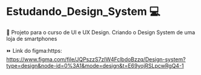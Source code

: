 # Estudando_Design_System :computer:

:rocket: Projeto para o curso de UI e UX Design. Criando o Design System de uma loja de smartphones

:fast_forward: Link do figma:https: https://www.figma.com/file/JQPszzS7zIW4FclbdoBzzq/Design-system?type=design&node-id=0%3A1&mode=design&t=E69yojRSLpcwRgQ4-1
